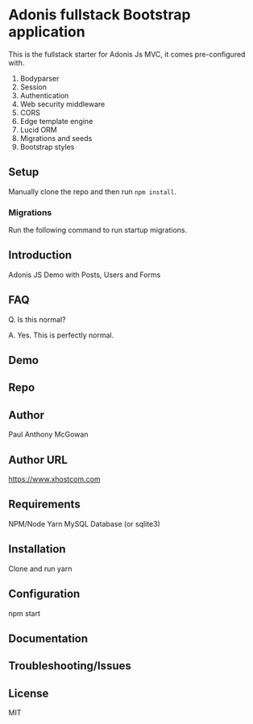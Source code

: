 # Adonis fullstack Bootstrap application

This is the fullstack starter for Adonis Js MVC, it comes pre-configured with.

1. Bodyparser
2. Session
3. Authentication
4. Web security middleware
5. CORS
6. Edge template engine
7. Lucid ORM
8. Migrations and seeds
9. Bootstrap styles

## Setup

Manually clone the repo and then run `npm install`.

### Migrations

Run the following command to run startup migrations.

## Introduction

Adonis JS Demo with Posts, Users and Forms

## FAQ

Q. Is this normal?

A. Yes. This is perfectly normal.

## Demo

## Repo

## Author

Paul Anthony  McGowan

## Author URL

https://www.xhostcom.com

## Requirements

NPM/Node
 Yarn
 MySQL Database (or sqlite3)

## Installation

Clone and run yarn

## Configuration

npm start

## Documentation

## Troubleshooting/Issues

## License

MIT
